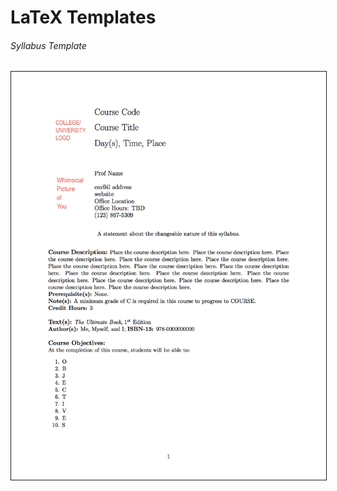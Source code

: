 # LaTeX Templates

###### Syllabus Template
<a href="LaTeX_syllabus_template/"><img src = "LaTeX_syllabus_template/pics/syllabus_template_p1.png" alt = "Syllabus Template" width="640" border="1" hspace="0" vspace="0"></a>